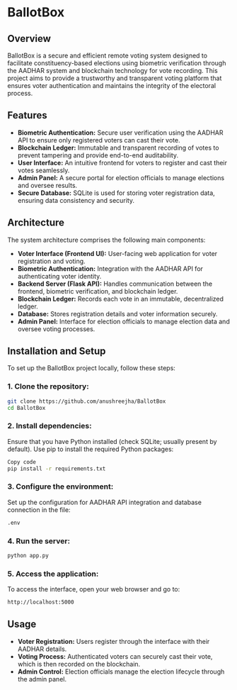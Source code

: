# BallotBox

## Overview
BallotBox is a secure and efficient remote voting system designed to facilitate constituency-based elections using biometric verification through the AADHAR system and blockchain technology for vote recording. This project aims to provide a trustworthy and transparent voting platform that ensures voter authentication and maintains the integrity of the electoral process.

## Features
- **Biometric Authentication:** Secure user verification using the AADHAR API to ensure only registered voters can cast their vote.
- **Blockchain Ledger:** Immutable and transparent recording of votes to prevent tampering and provide end-to-end auditability.
- **User Interface:** An intuitive frontend for voters to register and cast their votes seamlessly.
- **Admin Panel:** A secure portal for election officials to manage elections and oversee results.
- **Secure Database:** SQLite is used for storing voter registration data, ensuring data consistency and security.

## Architecture
The system architecture comprises the following main components:

- **Voter Interface (Frontend UI):** User-facing web application for voter registration and voting.
- **Biometric Authentication:** Integration with the AADHAR API for authenticating voter identity.
- **Backend Server (Flask API):** Handles communication between the frontend, biometric verification, and blockchain ledger.
- **Blockchain Ledger:** Records each vote in an immutable, decentralized ledger.
- **Database:** Stores registration details and voter information securely.
- **Admin Panel:** Interface for election officials to manage election data and oversee voting processes.

## Installation and Setup
To set up the BallotBox project locally, follow these steps:

### 1. Clone the repository:

```bash
git clone https://github.com/anushreejha/BallotBox
cd BallotBox
```

### 2. Install dependencies: 
Ensure that you have Python installed (check SQLite; usually present by default). Use pip to install the required Python packages:

```bash
Copy code
pip install -r requirements.txt
```

### 3. Configure the environment: 
Set up the configuration for AADHAR API integration and database connection in the file: 
```bash
.env
``` 

### 4. Run the server:

```bash
python app.py
```

### 5. Access the application: 
To access the interface, open your web browser and go to:
```bash
http://localhost:5000 
```

## Usage
- **Voter Registration:** Users register through the interface with their AADHAR details.
- **Voting Process:** Authenticated voters can securely cast their vote, which is then recorded on the blockchain.
- **Admin Control:** Election officials manage the election lifecycle through the admin panel.
